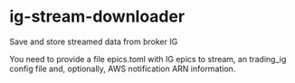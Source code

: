 # ig-stream-downloader
Save and store streamed data from broker IG

You need to provide a file epics.toml with IG epics to stream, an trading_ig config file and, optionally, AWS notification ARN information.
